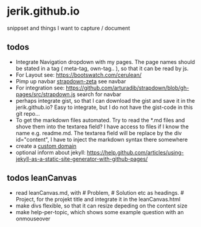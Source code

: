 # jerik.github.io
snippset and things I want to capture / document

## todos
- Integrate Navigation dropdown with my pages. The page names should be stated in a tag ( meta-tag, own-tag.. ), so that it can be read by js. 
 - For Layout see: https://bootswatch.com/cerulean/
  - Pimp up navbar [strapdown-zeta]( https://github.com/chaitin/strapdown-zeta/blob/master/src/strapdown.js ) see navbar
 - For integration see: https://github.com/arturadib/strapdown/blob/gh-pages/src/strapdown.js search for navbar
- perhaps integrate gist, so that I can download the gist and save it in the jerik.github.io? Easy to integrate, but I do not have the gist-code in this git repo...
- To get the markdown files automated. Try to read the \*.md files and shove them into the textarea field? I have access to files if I know the name e.g. readme.md. The
  textarea field will be replace by the div id="content", I have to inject the markdown syntax there somewhere
- create a [custom domain]( https://help.github.com/articles/using-a-custom-domain-with-github-pages/ )
- optional inform about jekyll: https://help.github.com/articles/using-jekyll-as-a-static-site-generator-with-github-pages/

## todos leanCanvas
- read leanCanvas.md, with # Problem, # Solution etc as headings. # Project, for the projekt title and integrate it in the leanCanvas.html
- make divs flexible, so that it can resize depeding on the content size
- make help-per-topic, which shows some example question with an onmouseover
